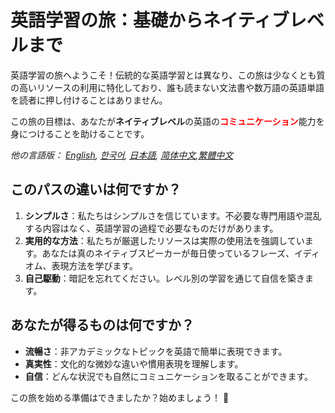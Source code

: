 # 英語学習の旅：基礎からネイティブレベルまで

英語学習の旅へようこそ！伝統的な英語学習とは異なり、この旅は少なくとも質の高いリソースの利用に特化しており、誰も読まない文法書や数万語の英語単語を読者に押し付けることはありません。

この旅の目標は、あなたが**ネイティブレベル**の英語の<strong style="color:red;">コミュニケーション</strong>能力を身につけることを助けることです。

*他の言語版： [English](README.md), [한국어](README.ko.md), [日本語](README.ja.md), [简体中文](README.zh-cn.md),[繁體中文](README.zh-tw.md)*

## このパスの違いは何ですか？

1. **シンプルさ**：私たちはシンプルさを信じています。不必要な専門用語や混乱する内容はなく、英語学習の過程で必要なものだけがあります。
2. **実用的な方法**：私たちが厳選したリソースは実際の使用法を強調しています。あなたは真のネイティブスピーカーが毎日使っているフレーズ、イディオム、表現方法を学びます。
3. **自己駆動**：暗記を忘れてください。レベル別の学習を通じて自信を築きます。

## あなたが得るものは何ですか？

- **流暢さ**：非アカデミックなトピックを英語で簡単に表現できます。
- **真実性**：文化的な微妙な違いや慣用表現を理解します。
- **自信**：どんな状況でも自然にコミュニケーションを取ることができます。

この旅を始める準備はできましたか？始めましょう！ 🌟